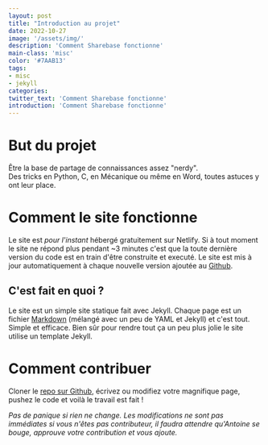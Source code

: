 ```yaml
---
layout: post
title: "Introduction au projet"
date: 2022-10-27
image: '/assets/img/'
description: 'Comment Sharebase fonctionne'
main-class: 'misc'
color: '#7AAB13'
tags:
- misc
- jekyll
categories:
twitter_text: 'Comment Sharebase fonctionne'
introduction: 'Comment Sharebase fonctionne'
---
```


# But du projet

Être la base de partage de connaissances assez "nerdy".<br>
Des tricks en Python, C, en Mécanique ou même en Word, toutes astuces y ont leur place.

# Comment le site fonctionne

Le site est *pour l'instant* hébergé gratuitement sur Netlify. Si à tout moment le site ne répond plus pendant ~3 minutes c'est que la toute dernière version du code est en train d'être construite et executé. Le site est mis à jour automatiquement à chaque nouvelle version ajoutée au [Github][GitProjet].

## C'est fait en quoi ?

Le site est un simple site statique fait avec Jekyll. Chaque page est un fichier [Markdown][TutoMKD] (mélangé avec un peu de YAML et Jekyll) et c'est tout. Simple et efficace. Bien sûr pour rendre tout ça un peu plus jolie le site utilise un template Jekyll.

# Comment contribuer

Cloner le [repo sur Github][GitProjet], écrivez ou modifiez votre magnifique page, pushez le code et voilà le travail est fait !

*Pas de panique si rien ne change. Les modifications ne sont pas immédiates si vous n'êtes pas contributeur, il faudra attendre qu'Antoine se bouge, approuve votre contribution et vous ajoute.*



[GitProjet]: https://github.com/Shynif/PEI_Sharebase
[TutoMKD]:   https://www.markdownguide.org/basic-syntax/